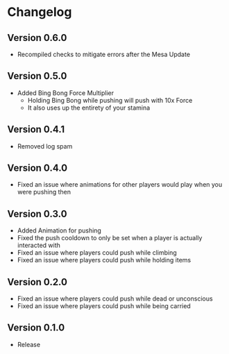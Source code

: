 # Changelog

## Version 0.6.0
- Recompiled checks to mitigate errors after the Mesa Update

## Version 0.5.0
- Added Bing Bong Force Multiplier
   - Holding Bing Bong while pushing will push with 10x Force
   - It also uses up the entirety of your stamina

## Version 0.4.1
- Removed log spam

## Version 0.4.0
- Fixed an issue where animations for other players would play when you were pushing then

## Version 0.3.0
- Added Animation for pushing
- Fixed the push cooldown to only be set when a player is actually interacted with
- Fixed an issue where players could push while climbing
- Fixed an issue where players could push while holding items

## Version 0.2.0
- Fixed an issue where players could push while dead or unconscious
- Fixed an issue where players could push while being carried

## Version 0.1.0
- Release
